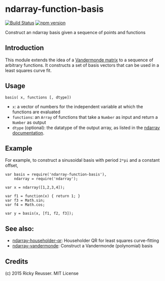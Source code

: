# ndarray-function-basis

[![Build Status](https://travis-ci.org/scijs/ndarray-function-basis.svg)](https://travis-ci.org/scijs/ndarray-function-basis) [![npm version](https://badge.fury.io/js/ndarray-function-basis.svg)](http://badge.fury.io/js/ndarray-function-basis)

Construct an ndarray basis given a sequence of points and functions

## Introduction

This module extends the idea of a [Vandermonde matrix](http://en.wikipedia.org/wiki/Vandermonde_matrix) to a sequence of arbitrary functions. It constructs a set of basis vectors that can be used in a least squares curve fit.

## Usage

`basis( x, functions [, dtype])`

- `x`: a vector of numbers for the independent variable at which the functions are evaluated
- `functions`: an `Array` of functions that take a `Number` as input and return a `Number` as output
- `dtype` (optional): the datatype of the output array, as listed in the [ndarray documentation](https://www.npmjs.com/package/ndarray).

## Example

For example, to construct a sinusoidal basis with period `2*pi` and a constant offset,

```
var basis = require('ndarray-function-basis'),
    ndarray = require('ndarray');

var x = ndarray([1,2,3,4]);

var f1 = function(x) { return 1; }
var f3 = Math.sin;
var f4 = Math.cos;

var y = basis(x, [f1, f2, f3]);
```

## See also:

- [ndarray-householder-qr](https://www.npmjs.com/package/ndarray-householder-qr): Householder QR for least squares curve-fitting
- [ndarray-vandermonde](https://www.npmjs.com/package/ndarray-vandermonde): Construct a Vandermonde (polynomial) basis

## Credits
(c) 2015 Ricky Reusser. MIT License
